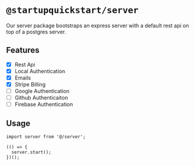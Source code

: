 # `@startupquickstart/server`

Our server package bootstraps an express server with a default rest api on top of a postgres server.

## Features
- [x] Rest Api
- [x] Local Authentication
- [x] Emails
- [x] Stripe Billing
- [ ] Google Authentication
- [ ] Github Authenticaiton
- [ ] Firebase Authentication

## Usage

```
import server from '@/server';

(() => {
  server.start();
})();
```
